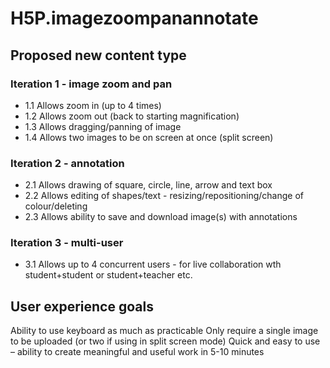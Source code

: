 # H5P.imagezoompanannotate

## Proposed new content type

### Iteration 1 - image zoom and pan
- 1.1 Allows zoom in (up to 4 times)
- 1.2 Allows zoom out (back to starting magnification)
- 1.3 Allows dragging/panning of image
- 1.4 Allows two images to be on screen at once (split screen)

### Iteration 2 - annotation
- 2.1 Allows drawing of square, circle, line, arrow and text box
- 2.2 Allows editing of shapes/text - resizing/repositioning/change of colour/deleting
- 2.3 Allows ability to save and download image(s) with annotations

### Iteration 3 - multi-user
- 3.1 Allows up to 4 concurrent users - for live collaboration wth student+student or student+teacher etc.

## User experience goals ##
Ability to use keyboard as much as practicable
Only require a single image to be uploaded (or two if using in split screen mode)
Quick and easy to use – ability to create meaningful and useful work in 5-10 minutes
